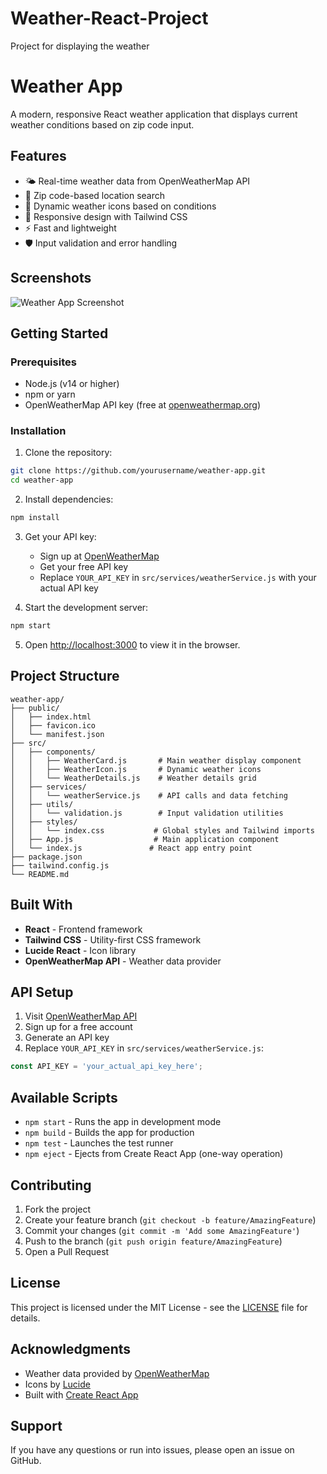 # Weather-React-Project
Project for displaying the weather
# Weather App

A modern, responsive React weather application that displays current weather conditions based on zip code input.

## Features

- 🌤️ Real-time weather data from OpenWeatherMap API
- 📍 Zip code-based location search
- 🎨 Dynamic weather icons based on conditions
- 📱 Responsive design with Tailwind CSS
- ⚡ Fast and lightweight
- 🛡️ Input validation and error handling

## Screenshots

![Weather App Screenshot](screenshot.png)

## Getting Started

### Prerequisites

- Node.js (v14 or higher)
- npm or yarn
- OpenWeatherMap API key (free at [openweathermap.org](https://openweathermap.org/api))

### Installation

1. Clone the repository:
```bash
git clone https://github.com/yourusername/weather-app.git
cd weather-app
```

2. Install dependencies:
```bash
npm install
```

3. Get your API key:
   - Sign up at [OpenWeatherMap](https://openweathermap.org/api)
   - Get your free API key
   - Replace `YOUR_API_KEY` in `src/services/weatherService.js` with your actual API key

4. Start the development server:
```bash
npm start
```

5. Open [http://localhost:3000](http://localhost:3000) to view it in the browser.

## Project Structure

```
weather-app/
├── public/
│   ├── index.html
│   ├── favicon.ico
│   └── manifest.json
├── src/
│   ├── components/
│   │   ├── WeatherCard.js       # Main weather display component
│   │   ├── WeatherIcon.js       # Dynamic weather icons
│   │   └── WeatherDetails.js    # Weather details grid
│   ├── services/
│   │   └── weatherService.js    # API calls and data fetching
│   ├── utils/
│   │   └── validation.js        # Input validation utilities
│   ├── styles/
│   │   └── index.css           # Global styles and Tailwind imports
│   ├── App.js                  # Main application component
│   └── index.js               # React app entry point
├── package.json
├── tailwind.config.js
└── README.md
```

## Built With

- **React** - Frontend framework
- **Tailwind CSS** - Utility-first CSS framework
- **Lucide React** - Icon library
- **OpenWeatherMap API** - Weather data provider

## API Setup

1. Visit [OpenWeatherMap API](https://openweathermap.org/api)
2. Sign up for a free account
3. Generate an API key
4. Replace `YOUR_API_KEY` in `src/services/weatherService.js`:

```javascript
const API_KEY = 'your_actual_api_key_here';
```

## Available Scripts

- `npm start` - Runs the app in development mode
- `npm build` - Builds the app for production
- `npm test` - Launches the test runner
- `npm eject` - Ejects from Create React App (one-way operation)

## Contributing

1. Fork the project
2. Create your feature branch (`git checkout -b feature/AmazingFeature`)
3. Commit your changes (`git commit -m 'Add some AmazingFeature'`)
4. Push to the branch (`git push origin feature/AmazingFeature`)
5. Open a Pull Request

## License

This project is licensed under the MIT License - see the [LICENSE](LICENSE) file for details.

## Acknowledgments

- Weather data provided by [OpenWeatherMap](https://openweathermap.org/)
- Icons by [Lucide](https://lucide.dev/)
- Built with [Create React App](https://create-react-app.dev/)

## Support

If you have any questions or run into issues, please open an issue on GitHub.